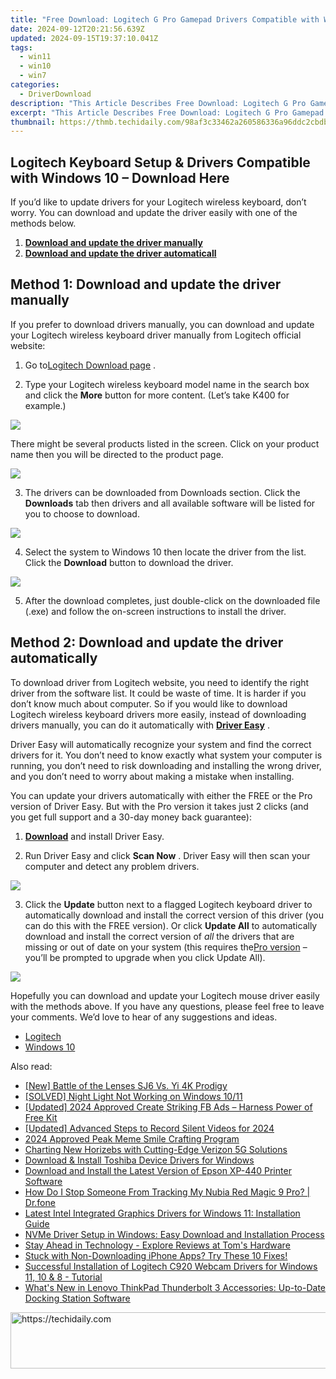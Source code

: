 ```yaml
---
title: "Free Download: Logitech G Pro Gamepad Drivers Compatible with Windows 11, 10, 8 & 7"
date: 2024-09-12T20:21:56.639Z
updated: 2024-09-15T19:37:10.041Z
tags:
  - win11
  - win10
  - win7
categories:
  - DriverDownload
description: "This Article Describes Free Download: Logitech G Pro Gamepad Drivers Compatible with Windows 11, 10, 8 & 7"
excerpt: "This Article Describes Free Download: Logitech G Pro Gamepad Drivers Compatible with Windows 11, 10, 8 & 7"
thumbnail: https://thmb.techidaily.com/98af3c33462a260586336a96ddc2cbdb473875d7a720808faf7dee8c99a861a3.jpg
---
```


## Logitech Keyboard Setup & Drivers Compatible with Windows 10 – Download Here

If you’d like to update drivers for your Logitech wireless keyboard, don’t worry. You can download and update the driver easily with one of the methods below.

1. [**Download and update the driver manually**](https://tools.techidaily.com/drivereasy/download/)
2. [**Download and update the driver automaticall**](https://tools.techidaily.com/drivereasy/download/)

## Method 1: Download and update the driver manually

 If you prefer to download drivers manually, you can download and update your Logitech wireless keyboard driver manually from Logitech official website:

 1) Go to[Logitech Download page](http://support.logitech.com/en%5Fus/downloads)  .  
  
 2) Type your Logitech wireless keyboard model name in the search box and click the **More**  button for more content. (Let’s take K400 for example.)

![](https://images.drivereasy.com/wp-content/uploads/2016/06/img_576b654c97639.png)

There might be several products listed in the screen. Click on your product name then you will be directed to the product page.  
  
![](https://images.drivereasy.com/wp-content/uploads/2016/06/img_576b7d71525fc.png)

 3) The drivers can be downloaded from Downloads section. Click the **Downloads**  tab then drivers and all available software will be listed for you to choose to download.

![](https://images.drivereasy.com/wp-content/uploads/2016/06/img_576b7de28fba2.png)

 4) Select the system to Windows 10 then locate the driver from the list. Click the **Download** button to download the driver.

![](https://images.drivereasy.com/wp-content/uploads/2016/06/img_576b7e2cb92c8.png)
  
 5) After the download completes, just double-click on the downloaded file (.exe) and follow the on-screen instructions to install the driver.  

## Method 2: Download and update the driver automatically

 To download driver from Logitech website, you need to identify the right driver from the software list. It could be waste of time. It is harder if you don’t know much about computer. So if you would like to download Logitech wireless keyboard drivers more easily, instead of downloading drivers manually, you can do it automatically with **[Driver Easy](https://tools.techidaily.com/drivereasy/download/)**  .  

 Driver Easy will automatically recognize your system and find the correct drivers for it. You don’t need to know exactly what system your computer is running, you don’t need to risk downloading and installing the wrong driver, and you don’t need to worry about making a mistake when installing.

 You can update your drivers automatically with either the FREE or the Pro version of Driver Easy. But with the Pro version it takes just 2 clicks (and you get full support and a 30-day money back guarantee):

 1) **[Download](https://tools.techidaily.com/drivereasy/download/)**   and install Driver Easy.

 2) Run Driver Easy and click **Scan Now** . Driver Easy will then scan your computer and detect any problem drivers.

![](https://images.drivereasy.com/wp-content/uploads/2018/05/img_5ae9255393f15.png)

 3) Click the **Update** button next to a flagged Logitech keyboard driver to automatically download and install the correct version of this driver (you can do this with the FREE version). Or click **Update All**  to automatically download and install the correct version of _all_   the drivers that are missing or out of date on your system (this requires the[Pro version](https://tools.techidaily.com/drivereasy/download/) – you’ll be prompted to upgrade when you click Update All).

![](https://images.drivereasy.com/wp-content/uploads/2018/05/img_5ae9256f2e99f.jpg)

 Hopefully you can download and update your Logitech mouse driver easily with the methods above. If you have any questions, please feel free to leave your comments. We’d love to hear of any suggestions and ideas.

* [Logitech](https://tools.techidaily.com/drivereasy/download/)
* [Windows 10](https://tools.techidaily.com/drivereasy/download/)

<ins class="adsbygoogle"
     style="display:block"
     data-ad-format="autorelaxed"
     data-ad-client="ca-pub-7571918770474297"
     data-ad-slot="1223367746"></ins>

<ins class="adsbygoogle"
     style="display:block"
     data-ad-client="ca-pub-7571918770474297"
     data-ad-slot="8358498916"
     data-ad-format="auto"
     data-full-width-responsive="true"></ins>

<span class="atpl-alsoreadstyle">Also read:</span>
<div><ul>
<li><a href="https://extra-resources.techidaily.com/new-battle-of-the-lenses-sj6-vs-yi-4k-prodigy/"><u>[New] Battle of the Lenses SJ6 Vs. Yi 4K Prodigy</u></a></li>
<li><a href="https://win-howtos.techidaily.com/solved-night-light-not-working-on-windows-1011/"><u>[SOLVED] Night Light Not Working on Windows 10/11</u></a></li>
<li><a href="https://facebook-videos.techidaily.com/updated-2024-approved-create-striking-fb-ads-harness-power-of-free-kit/"><u>[Updated] 2024 Approved Create Striking FB Ads – Harness Power of Free Kit</u></a></li>
<li><a href="https://video-capture.techidaily.com/updated-advanced-steps-to-record-silent-videos-for-2024/"><u>[Updated] Advanced Steps to Record Silent Videos for 2024</u></a></li>
<li><a href="https://extra-skills.techidaily.com/2024-approved-peak-meme-smile-crafting-program/"><u>2024 Approved Peak Meme Smile Crafting Program</u></a></li>
<li><a href="https://tech-renaissance.techidaily.com/charting-new-horizebs-with-cutting-edge-verizon-5g-solutions/"><u>Charting New Horizebs with Cutting-Edge Verizon 5G Solutions</u></a></li>
<li><a href="https://hardware-help.techidaily.com/download-and-install-toshiba-device-drivers-for-windows/"><u>Download & Install Toshiba Device Drivers for Windows</u></a></li>
<li><a href="https://hardware-help.techidaily.com/download-and-install-the-latest-version-of-epson-xp-440-printer-software/"><u>Download and Install the Latest Version of Epson XP-440 Printer Software</u></a></li>
<li><a href="https://android-location-track.techidaily.com/how-do-i-stop-someone-from-tracking-my-nubia-red-magic-9-pro-drfone-by-drfone-virtual-android/"><u>How Do I Stop Someone From Tracking My Nubia Red Magic 9 Pro? | Dr.fone</u></a></li>
<li><a href="https://hardware-help.techidaily.com/latest-intel-integrated-graphics-drivers-for-windows-11-installation-guide/"><u>Latest Intel Integrated Graphics Drivers for Windows 11: Installation Guide</u></a></li>
<li><a href="https://hardware-help.techidaily.com/nvme-driver-setup-in-windows-easy-download-and-installation-process/"><u>NVMe Driver Setup in Windows: Easy Download and Installation Process</u></a></li>
<li><a href="https://hardware-help.techidaily.com/stay-ahead-in-technology-explore-reviews-at-toms-hardware/"><u>Stay Ahead in Technology - Explore Reviews at Tom's Hardware</u></a></li>
<li><a href="https://fox-that.techidaily.com/1721476294938-stuck-with-non-downloading-iphone-apps-try-these-10-fixes/"><u>Stuck with Non-Downloading iPhone Apps? Try These 10 Fixes!</u></a></li>
<li><a href="https://hardware-help.techidaily.com/successful-installation-of-logitech-c920-webcam-drivers-for-windows-11-10-and-8-tutorial/"><u>Successful Installation of Logitech C920 Webcam Drivers for Windows 11, 10 & 8 - Tutorial</u></a></li>
<li><a href="https://win-amazing.techidaily.com/whats-new-in-lenovo-thinkpad-thunderbolt-3-accessories-up-to-date-docking-station-software/"><u>What's New in Lenovo ThinkPad Thunderbolt 3 Accessories: Up-to-Date Docking Station Software</u></a></li>
</ul></div>

<!-- affiliate ads begin -->
<a href="https://appsumo.8odi.net/c/5597632/2130891/7443" target="_top" id="2130891">
  <img src="//a.impactradius-go.com/display-ad/7443-2130891" border="0" alt="https://techidaily.com" width="728" height="90"/>
</a>
<img height="0" width="0" src="https://appsumo.8odi.net/i/5597632/2130891/7443" style="position:absolute;visibility:hidden;" border="0" />
<!-- affiliate ads end -->

